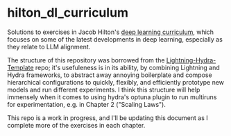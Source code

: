 # hilton_dl_curriculum
Solutions to exercises in Jacob Hilton's [deep learning curriculum](https://github.com/jacobhilton/deep_learning_curriculum),
which focuses on some of the latest developments in deep learning, especially as they relate to LLM alignment.

The structure of this repository was borrowed from the [Lightning-Hydra-Template](https://github.com/ashleve/lightning-hydra-template)
repo; it's usefuleness is in its ability, by combining Lightning and Hydra frameworks, to abstract away annoying
boilerplate and compose hierarchical configurations to quickly, flexibly, and efficiently prototype new models and run
different experiments.  I think this structure will help immensely when it comes to using hydra's optuna plugin to run
multiruns for experimentation, e.g. in Chapter 2 ("Scaling Laws").

This repo is a work in progress, and I'll be updating this document as I complete more of the exercises in each chapter.
